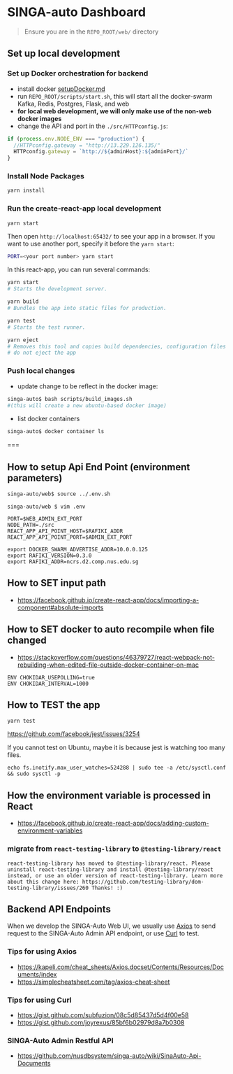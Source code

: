 # SINGA-auto Dashboard

> Ensure you are in the `REPO_ROOT/web/` directory

## Set up local development

### Set up Docker orchestration for backend
- install docker [setupDocker.md](./docsWebDev/seupDocker.md)
- run `REPO_ROOT/scripts/start.sh`, this will start all the docker-swarm Kafka, Redis, Postgres, Flask, and web
- **for local web development, we will only make use of the non-web docker images**
- change the API and port in the `./src/HTTPconfig.js`:
```js
if (process.env.NODE_ENV === "production") {
  //HTTPconfig.gateway = "http://13.229.126.135/"
  HTTPconfig.gateway = `http://${adminHost}:${adminPort}/`
}
```

### Install Node Packages

```sh
yarn install
```

### Run the create-react-app local development
```
yarn start
```
Then open `http://localhost:65432/` to see your app in a browser. If you want to use another port, specify it before the `yarn start`:
```sh
PORT=<your port number> yarn start
```

In this react-app, you can run several commands:
```sh
yarn start
# Starts the development server.

yarn build
# Bundles the app into static files for production.

yarn test
# Starts the test runner.

yarn eject
# Removes this tool and copies build dependencies, configuration files and scripts into the app directory. If you do this, you can’t go back!
# do not eject the app
```

### Push local changes
- update change to be reflect in the docker image:
```sh
singa-auto$ bash scripts/build_images.sh
#(this will create a new ubuntu-based docker image)
```
- list docker containers
```sh
singa-auto$ docker container ls
```

===

## How to setup Api End Point (environment parameters)

```sh
singa-auto/web$ source ../.env.sh
```

```
singa-auto/web $ vim .env
```

```
PORT=$WEB_ADMIN_EXT_PORT
NODE_PATH=./src
REACT_APP_API_POINT_HOST=$RAFIKI_ADDR
REACT_APP_API_POINT_PORT=$ADMIN_EXT_PORT
```

```
export DOCKER_SWARM_ADVERTISE_ADDR=10.0.0.125
export RAFIKI_VERSION=0.3.0
export RAFIKI_ADDR=ncrs.d2.comp.nus.edu.sg
```

## How to SET input path

- https://facebook.github.io/create-react-app/docs/importing-a-component#absolute-imports

## How to SET docker to auto recompile when file changed
- https://stackoverflow.com/questions/46379727/react-webpack-not-rebuilding-when-edited-file-outside-docker-container-on-mac

```
ENV CHOKIDAR_USEPOLLING=true
ENV CHOKIDAR_INTERVAL=1000
```

## How to TEST the app

```
yarn test
```

https://github.com/facebook/jest/issues/3254

If you cannot test on Ubuntu, maybe it is because jest is watching too many files.

```
echo fs.inotify.max_user_watches=524288 | sudo tee -a /etc/sysctl.conf && sudo sysctl -p
```

## How the environment variable is processed in React

- https://facebook.github.io/create-react-app/docs/adding-custom-environment-variables

### migrate from `react-testing-library` to `@testing-library/react`

```
react-testing-library has moved to @testing-library/react. Please uninstall react-testing-library and install @testing-library/react instead, or use an older version of react-testing-library. Learn more about this change here: https://github.com/testing-library/dom-testing-library/issues/260 Thanks! :)
```

## Backend API Endpoints

When we develop the SINGA-Auto Web UI, we usually use [Axios](https://github.com/axios/axios) to send request to the SINGA-Auto Admin API endpoint, or use [Curl](https://github.com/curl/curl) to test.

### Tips for using Axios

- https://kapeli.com/cheat_sheets/Axios.docset/Contents/Resources/Documents/index
- https://simplecheatsheet.com/tag/axios-cheat-sheet 

### Tips for using Curl

- https://gist.github.com/subfuzion/08c5d85437d5d4f00e58
- https://gist.github.com/joyrexus/85bf6b02979d8a7b0308

### SINGA-Auto Admin Restful API

- https://github.com/nusdbsystem/singa-auto/wiki/SinaAuto-Api-Documents
